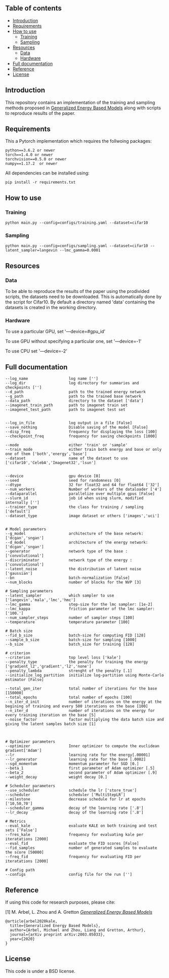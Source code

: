 ## Table of contents

* [Introduction](#introduction)
* [Requirements](#requirements)
* [How to use](#how-to-use)
   * [Training](#cifar10)
   * [Sampling](#cifar100)
* [Resources](#resources)
   * [Data](#data)
   * [Hardware](#hardware)
* [Full documentation](#full-documentation)
* [Reference](#reference)
* [License](#license)

## Introduction

This repository contains an implementation of the training and sampling methods proposed in [Generalized Energy Based Models](https://arxiv.org/abs/2003.05033) along with scripts to reproduce results of the paper.


## Requirements


This a Pytorch implementation which requires the follwoing packages:

```
python==3.6.2 or newer
torch==1.4.0 or newer
torchvision==0.5.0 or newer
numpy==1.17.2  or newer
```

All dependencies can be installed using:

```
pip install -r requirements.txt
```




## How to use


### Training
```
python main.py --config=configs/training.yaml --dataset=cifar10
```

### Sampling

```
python main.py --config=configs/sampling.yaml --dataset=cifar10 --latent_sampler=langevin --lmc_gamma=0.0001
```




## Resources

### Data

To be able to reproduce the results of the paper using the prodivided scripts, the datasets need to be downloaded. This is automatically done by the script for Cifar10. By default a directory named 'data' containing the datasets is created in the working directory. 


### Hardware

To use a particular GPU, set '—device=#gpu_id'

To use GPU without specifying a particular one, set '—device=-1'

To use CPU set '—device=-2'


## Full documentation

```
--log_name                  log name ['']
--log_dir                   log directory for summaries and checkpoints ['']
--d_path                    path to the trained energy network
--g_path                    path to the trained base network
--data_path                 directory to the dataset ['data']
--imagenet_train_path       path to imagenet train set
--imagenet_test_path        path to imagenet test set


--log_in_file               log output in a file [False]
--save_nothing              Disable saving of the model [False]
--disp_freq                 frequency for displaying the loss [100]
--checkpoint_freq           frequency for saving checkpoints [1000]

--mode                      either 'train' or 'sample' 
--train_mode                either train both energy and base or only one of them ['both','energy','base']
--dataset                   name of the dataset to use  ['cifar10','CelebA','Imagenet32','lsun']


--device                    gpu device [0]
--seed                      seed for randomness [0]
--dtype                     32 for float32 and 64 for float64 ['32']
--num_workers               Number of workers of the dataloader ['4']
--dataparallel              parallelize over multiple gpus [False]
--slurm_id                  job id when using slurm, modified internally ['']
--trainer_type              the class for training / sampling ['default']
--dataset_type              image dataset or others ['images','uci']


# Model parameters
--g_model                   architecture of the base network: ['dcgan','sngan']
--d_model                   architecture of the energy network: ['dcgan','sngan']
--generator                 network type of the base : ['convolutional']
--discriminator             network type of the energy : ['convolutional']
--latent_noise              the distribution of latent noise ['gaussian']
--bn                        batch-normalization [False]
--num_blocks                number of blocks for the NVP [3]

# Sampling parameters
--latent_sampler            which sampler to use ['langevin','mala','lmc','hmc']
--lmc_gamma                 step-size for the lmc sampler: [1e-2]
--lmc_kappa                 friction parameter of the lmc sampler: ['100.']
--num_sampler_steps         number of sampler steps [100]
--temperature               temperature parameter [100]

# Batch size
--fid_b_size                batch-size for computing FID [128]
--sample_b_size             batch-size for sampling [1000]
--b_size                    batch_size for training [128]

# criterion
--criterion                 top level loss ['kale']
--penalty_type              the penalty for training the energy ['gradient_l2','gradient','l2','none']
--penalty_lambda            strenght of the penalty [.1]
--initialize_log_partition  initialize log-partition using Monte-Carlo estimator [False]

--total_gen_iter            total number of iterations for the base [150000]
--total_epochs              total number of epochs [100]
--n_iter_d_init             number of iterations on the energy at the begining of training and every 500 iterations on the base [100]
--n_iter_d                  number of iterations on the energy for every training iteration on the base [5]
--noise_factor              factor multiplying the data batch size and giving the latent samples batch size [1]



# Optimizer parameters
--optimizer                 Inner optimizer to compute the euclidean gradient['Adam']
--lr                        learning rate for the energy[.00001]
--lr_generator              learning rate for the base [.0002]
--sgd_momentum              momentum parameter for SGD [0.]
--beta_1                    first parameter of Adam optimizer [.5]
--beta_2                    second parameter of Adam optimizer [.9]
--weight_decay              weight decay [0.]

# Scheduler parameters 
--use_scheduler             schedule the lr ['store_true']
--scheduler                 scheduler ['MultiStepLR']
--milestone                 decrease schedule for lr at epochs  ['10,50,70']
--scheduler_gamma           decay of the learning rate ['.8']
--lr_decay                  decay of the learning rate ['.8']

# Metrics
--eval_kale                 evaluate KALE on both training and test sets ['False']
--fres_kale                 frequency for evaluating kale per iteratations [2000]
--eval_fid                  evaluate the FID scores [False]
--fid_samples               number of generated samples to evaluate the score [50000]
--freq_fid                  frequency for evaluating FID per iteratations [2000]

# Config path
--configs                   config file for the run ['']
```

## Reference

If using this code for research purposes, please cite:

[1] M. Arbel, L. Zhou and A. Gretton [*Generalized Energy Based Models*](https://arxiv.org/abs/2003.05033)

```
@article{arbel2020kale,
  title={Generalized Energy Based Models},
  author={Arbel, Michael and Zhou, Liang and Gretton, Arthur},
  journal={arXiv preprint arXiv:2003.05033},
  year={2020}
}
```


## License 

This code is under a BSD license.
